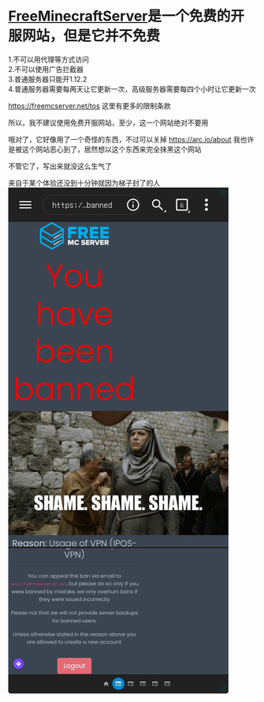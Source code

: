 # [FreeMinecraftServer](freeminecraftserver.net)是一个免费的开服网站，但是它并不免费


1.不可以用代理等方式访问  
2.不可以使用广告拦截器  
3.普通服务器只能开1.12.2  
4.普通服务器需要每两天让它更新一次，高级服务器需要每四个小时让它更新一次  

<https://freemcserver.net/tos> 这里有更多的限制条款

所以，我不建议使用免费开服网站，至少，这一个网站绝对不要用

哦对了，它好像用了一个奇怪的东西，不过可以关掉
<https://arc.io/about>
我也许是被这个网站恶心到了，居然想以这个东西来完全抹黑这个网站

不管它了，写出来就没这么生气了

来自于某个体验还没到十分钟就因为梯子封了的人
![img](./img/Screenshot_20220119023045.jpg)

